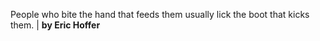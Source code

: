 People who bite the hand that feeds them usually lick the boot that kicks them. | **by Eric Hoffer**